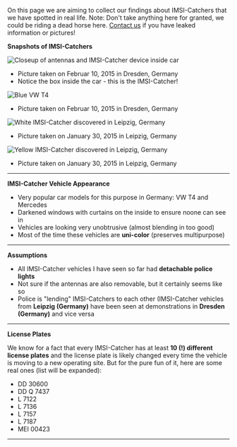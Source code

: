 On this page we are aiming to collect our findings about IMSI-Catchers that we have spotted in real life. Note: Don't take anything here for granted, we could be riding a dead horse here. [Contact us](https://github.com/SecUpwN/Android-IMSI-Catcher-Detector/wiki/Contact) if you have leaked information or pictures!

**Snapshots of IMSI-Catchers**

![Closeup of antennas and IMSI-Catcher device inside car](https://github.com/SecUpwN/Android-IMSI-Catcher-Detector/raw/master/DOCUMENTATION/IMSI-Catchers/IMSI-Catcher_Antennas.jpg)

* Picture taken on Februar 10, 2015 in Dresden, Germany
* Notice the box inside the car - this is the IMSI-Catcher!

![Blue VW T4](https://github.com/SecUpwN/Android-IMSI-Catcher-Detector/raw/master/DOCUMENTATION/IMSI-Catchers/IMSI-Catcher_Blue.jpg)

* Picture taken on Februar 10, 2015 in Dresden, Germany

![White IMSI-Catcher discovered in Leipzig, Germany](https://github.com/SecUpwN/Android-IMSI-Catcher-Detector/raw/master/DOCUMENTATION/IMSI-Catchers/IMSI-Catcher_White.jpg)

* Picture taken on January 30, 2015 in Leipzig, Germany

![Yellow IMSI-Catcher discovered in Leipzig, Germany](https://github.com/SecUpwN/Android-IMSI-Catcher-Detector/raw/master/DOCUMENTATION/IMSI-Catchers/IMSI-Catcher_Yellow.jpg)

* Picture taken on January 30, 2015 in Leipzig, Germany

---

**IMSI-Catcher Vehicle Appearance**

* Very popular car models for this purpose in Germany: VW T4 and Mercedes
* Darkened windows with curtains on the inside to ensure noone can see in
* Vehicles are looking very unobtrusive (almost blending in too good)
* Most of the time these vehicles are **uni-color** (preserves multipurpose)

---

**Assumptions**

* All IMSI-Catcher vehicles I have seen so far had **detachable police lights**
* Not sure if the antennas are also removable, but it certainly seems like so
* Police is "lending" IMSI-Catchers to each other (IMSI-Catcher vehicles from **Leipzig (Germany)** have been seen at demonstrations in **Dresden (Germany)** and vice versa

---

**License Plates**

We know for a fact that every IMSI-Catcher has at least **10 (!) different license plates** and the license plate is likely changed every time the vehicle is moving to a new operating site. But for the pure fun of it, here are some real ones (list will be expanded):

* DD 30600
* DD Q 7437
* L 7122
* L 7136
* L 7157
* L 7187
* MEI 00423

---